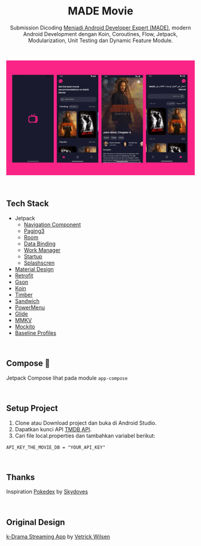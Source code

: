 <h1 align="center">MADE Movie</h1>
<p align="center">Submission Dicoding <a href="https://www.dicoding.com/academies/165">Menjadi Android Developer Expert (MADE)</a>, modern Android Development dengan Koin, Coroutines, Flow, Jetpack, Modularization, Unit Testing dan Dynamic Feature Module.</p>

<br>

<p align="center" width="100%">
    <img src="./previews/ss.png" />
</p>

<br>

## Tech Stack

- Jetpack
    - [Navigation Component](https://developer.android.com/jetpack/androidx/releases/navigation)
    - [Paging3](https://developer.android.com/jetpack/androidx/releases/paging)
    - [Room](https://developer.android.com/jetpack/androidx/releases/room)
    - [Data Binding](https://developer.android.com/jetpack/androidx/releases/databinding)
    - [Work Manager](https://developer.android.com/jetpack/androidx/releases/work)
    - [Startup](https://developer.android.com/jetpack/androidx/releases/startup)
    - [Splashscren](https://developer.android.com/jetpack/androidx/releases/core#core-splashscreen-1.0.0)
- [Material Design](https://m2.material.io/)
- [Retrofit](https://github.com/square/retrofit)
- [Gson](https://github.com/google/gson)
- [Koin](https://insert-koin.io/)
- [Timber](https://github.com/JakeWharton/timber)
- [Sandwich](https://github.com/skydoves/sandwich)
- [PowerMenu](https://github.com/skydoves/powermenu)
- [Glide](https://bumptech.github.io/glide/)
- [MMKV](https://github.com/Tencent/MMKV)
- [Mockito](https://site.mockito.org/)
- [Baseline Profiles](https://developer.android.com/topic/performance/baselineprofiles/overview)

<br>

## Compose 🚧

Jetpack Compose lihat pada module `app-compose`

<br>

## Setup Project

1. Clone atau Download project dan buka di Android Studio.
2. Dapatkan kunci API [TMDB API](https://www.themoviedb.org/).
3. Cari file local.properties dan tambahkan variabel berikut:
```properties
API_KEY_THE_MOVIE_DB = "YOUR_API_KEY"
```

<br>

## Thanks

Inspiration [Pokedex](https://github.com/skydoves/Pokedex) by [Skydoves](https://github.com/skydoves)

<br>

## Original Design

[k-Drama Streaming App](https://dribbble.com/shots/17142577-K-Drama-Streaming-App) by [Vetrick Wilsen](https://dribbble.com/vetrickwilsen)

